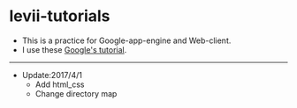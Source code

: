 # levii-tutorials

* This is a practice for Google-app-engine and Web-client.
* I use these [Google's tutorial](https://cloud.google.com/appengine/docs/python/).


---

* Update:2017/4/1
  - Add html_css
  - Change directory map
